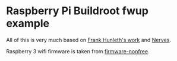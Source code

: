 # Raspberry Pi Buildroot fwup example

All of this is very much based on [Frank Hunleth's work](https://github.com/fhunleth/bbb-buildroot-fwup) and [Nerves](http://nerves-project.org).

Raspberry 3 wifi firmware is taken from [firmware-nonfree](https://github.com/RPi-Distro/firmware-nonfree).
